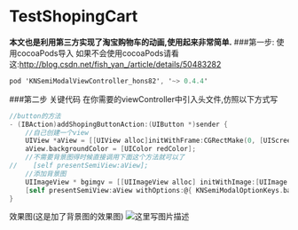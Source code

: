 # TestShopingCart
**本文也是利用第三方实现了淘宝购物车的动画,使用起来非常简单.**
###第一步:
使用cocoaPods导入
如果不会使用cocoaPods请看这:http://blog.csdn.net/fish_yan_/article/details/50483282
```Objective-C
pod 'KNSemiModalViewController_hons82', '~> 0.4.4'
```

###第二步
关键代码
在你需要的viewController中引入头文件,仿照以下方式写
```Objective-C
//button的方法
- (IBAction)addShopingButtonAction:(UIButton *)sender {
    //自己创建一个view
    UIView *aView = [[UIView alloc]initWithFrame:CGRectMake(0, [UIScreen mainScreen].bounds.size.height - 200, [UIScreen mainScreen].bounds.size.width, 200)];
    aView.backgroundColor = [UIColor redColor];
    //不需要背景图得时候直接调用下面这个方法就可以了
//    [self presentSemiView:aView];
    //添加背景图
    UIImageView * bgimgv = [[UIImageView alloc] initWithImage:[UIImage imageNamed:@"background_01"]];
    [self presentSemiView:aView withOptions:@{ KNSemiModalOptionKeys.backgroundView:bgimgv }];
}
```
效果图(这是加了背景图的效果图)
![这里写图片描述](http://img.blog.csdn.net/20160111175244209)

